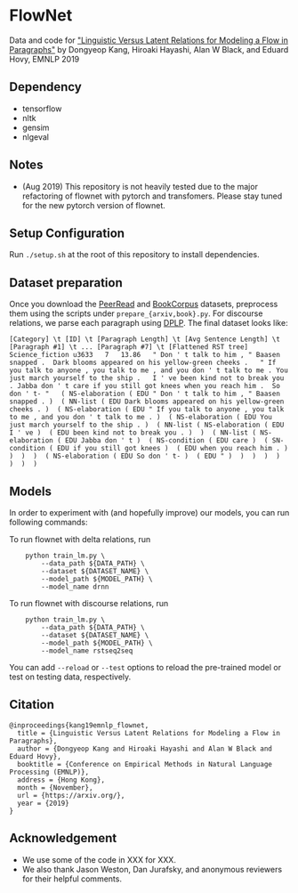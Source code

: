 # FlowNet
Data and code for ["Linguistic Versus Latent Relations for Modeling a Flow in Paragraphs"](https://arxiv.org/) by Dongyeop Kang, Hiroaki Hayashi, Alan W Black, and Eduard Hovy, EMNLP 2019

## Dependency
 - tensorflow
 - nltk
 - gensim
 - nlgeval
 
## Notes
 - (Aug 2019) This repository is not heavily tested due to the major refactoring of flownet with pytorch and transfomers. Please stay tuned for the new pytorch version of flownet.


## Setup Configuration
Run `./setup.sh` at the root of this repository to install dependencies.

## Dataset preparation
Once you download the [PeerRead](https://github.com/allenai/PeerRead) and [BookCorpus](https://github.com/soskek/bookcorpus) datasets, preprocess them using the scripts under ```prepare_{arxiv,book}.py```. For discourse relations, we parse each paragraph using [DPLP](http://github.com/jiyfeng/DPLP). The final dataset looks like:
```
[Category] \t [ID] \t [Paragraph Length] \t [Avg Sentence Length] \t [Paragraph #1] \t ... [Paragraph #7] \t [Flattened RST tree]
Science_fiction	u3633	7	13.86	" Don ' t talk to him , " Baasen snapped .	Dark blooms appeared on his yellow-green cheeks .	" If you talk to anyone , you talk to me , and you don ' t talk to me .	You just march yourself to the ship .	I ' ve been kind not to break you .	Jabba don ' t care if you still got knees when you reach him .	So don ' t- "	( NS-elaboration ( EDU " Don ' t talk to him , " Baasen snapped . )  ( NN-list ( EDU Dark blooms appeared on his yellow-green cheeks . )  ( NS-elaboration ( EDU " If you talk to anyone , you talk to me , and you don ' t talk to me . )  ( NS-elaboration ( EDU You just march yourself to the ship . )  ( NN-list ( NS-elaboration ( EDU I ' ve )  ( EDU been kind not to break you . )  )  ( NN-list ( NS-elaboration ( EDU Jabba don ' t )  ( NS-condition ( EDU care )  ( SN-condition ( EDU if you still got knees )  ( EDU when you reach him . )  )  )  )  ( NS-elaboration ( EDU So don ' t- )  ( EDU " )  )  )  )  )  )  )  )

```

## Models
In order to experiment with (and hopefully improve) our models, you can run following commands:

To run flownet with delta relations, run 
```
    python train_lm.py \
        --data_path ${DATA_PATH} \
        --dataset ${DATASET_NAME} \
        --model_path ${MODEL_PATH} \
        --model_name drnn
```

To run flownet with discourse relations, run 
```
    python train_lm.py \
        --data_path ${DATA_PATH} \
        --dataset ${DATASET_NAME} \
        --model_path ${MODEL_PATH} \
        --model_name rstseq2seq
```

You can add ```--reload``` or ```--test``` options to reload the pre-trained model or test on testing data, respectively. 


## Citation
    
    @inproceedings{kang19emnlp_flownet,
      title = {Linguistic Versus Latent Relations for Modeling a Flow in Paragraphs},
      author = {Dongyeop Kang and Hiroaki Hayashi and Alan W Black and Eduard Hovy},
      booktitle = {Conference on Empirical Methods in Natural Language Processing (EMNLP)},
      address = {Hong Kong},
      month = {November},
      url = {https://arxiv.org/},
      year = {2019}
    }

## Acknowledgement
 - We use some of the code in XXX for XXX.
 - We also thank Jason Weston, Dan Jurafsky, and anonymous reviewers for their helpful comments.

